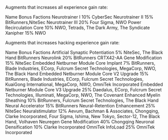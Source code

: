 Augments that increases all experience gain rate:

Name Bonus Factions
Neurotrainer I 10% CyberSec
Neurotrainer II 15% BitRunners,NiteSec
Neurotrainer III 20% Four Sigma, NWO
Power Recirculation Core 10% NWO, Tetrads, The Dark Army, The Syndicate
Xanipher 15% NWO

Augments that increases hacking experience gain rate:

Name Bonus Factions
Artificial Synaptic Potentiation 5% NiteSec, The Black Hand
BitRunners Neurolink 20% BitRunners
CRTX42-AA Gene Modification 15% NiteSec
Embedded Netburner Module Core Implant 7% BitRunners, Blade Industries, ECorp, Fulcrum Secret Technologies, MegaCorp, NWO, The Black Hand
Embedded Netburner Module Core V2 Upgrade 15% BitRunners, Blade Industries, ECorp, Fulcrum Secret Technologies, KuaiGong International, MegaCorp, NWO, OmniTek Incorporated
Embedded Netburner Module Core V3 Upgrade 25% Daedalus, ECorp, Fulcrum Secret Technologies, Illuminati, MegaCorp, NWO, The Covenant
Enhanced Myelin Sheathing 10% BitRunners, Fulcrum Secret Technologies, The Black Hand
Neural Accelerator 15% BitRunners
Neural-Retention Enhancement 25% NiteSec
Neuralstimulator 12% Aevum, Bachman & Associates, Chongqing, Clarke Incorporated, Four Sigma, Ishima, New Tokyo, Sector-12, The Black Hand, Volhaven
Neuregen Gene Modification 40% Chongqing
Neuronal Densification 10% Clarke Incorporated
OmniTek InfoLoad 25% OmniTek Incorporated
